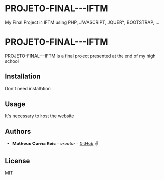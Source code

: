 # PROJETO-FINAL---IFTM
My Final Project in IFTM using PHP, JAVASCRIPT, JQUERY, BOOTSTRAP, ...

# PROJETO-FINAL---IFTM

PROJETO-FINAL---IFTM is a final project presented at the end of my high school

## Installation

Don't need installation

## Usage

It's necessary to host the website

## Authors

* **Matheus Cunha Reis** - *creator* - [GitHub](https://github.com/matheuscr30) ✌

## License
[MIT](https://choosealicense.com/licenses/mit/)
